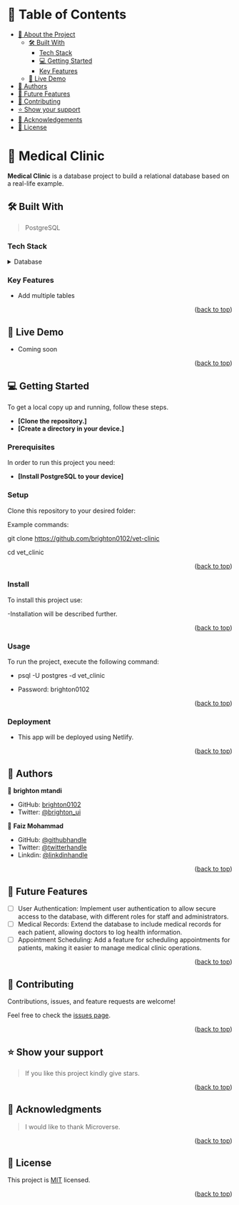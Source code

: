 
<!-- TABLE OF CONTENTS -->

# 📗 Table of Contents

- [📖 About the Project](#about-project)
  - [🛠 Built With](#built-with)
    - [Tech Stack](#tech-stack)
    - [💻 Getting Started](#getting-started)
    - [Key Features](#key-features)
  - [🚀 Live Demo](#live-demo)
- [👥 Authors](#authors)
- [🔭 Future Features](#future-features)
- [🤝 Contributing](#contributing)
- [⭐️ Show your support](#support)
- [🙏 Acknowledgements](#acknowledgements)
- [📝 License](#license)

<!-- PROJECT DESCRIPTION -->

# 📖 Medical Clinic <a name="about-project"></a>


**Medical Clinic** is a database project to build a relational database based on a real-life example.

## 🛠 Built With <a name="built-with"></a>

> PostgreSQL

### Tech Stack <a name="tech-stack"></a>


<details>
<summary>Database</summary>
  <ul>
    <li><a href="https://www.postgresql.org/">PostgreSQL</a></li>
  </ul>
</details>

<!-- Features -->

### Key Features <a name="key-features"></a>

- Add multiple tables

<p align="right">(<a href="#readme-top">back to top</a>)</p>

<!-- LIVE DEMO -->

## 🚀 Live Demo <a name="live-demo"></a>

- Coming soon

<p align="right">(<a href="#readme-top">back to top</a>)</p>

## 💻 Getting Started <a name="getting-started"></a>

To get a local copy up and running, follow these steps.
- **[Clone the repository.]**
- **[Create a directory in your device.]**

### Prerequisites

In order to run this project you need:
- **[Install PostgreSQL to your device]**

### Setup

Clone this repository to your desired folder:

Example commands:

  git clone https://github.com/brighton0102/vet-clinic
 
  cd vet_clinic

<p align="right">(<a href="#readme-top">back to top</a>)</p>

### Install

To install this project use:

-Installation will be described further.

<p align="right">(<a href="#readme-top">back to top</a>)</p>

### Usage

To run the project, execute the following command:

- psql -U postgres -d vet_clinic

- Password: brighton0102

<p align="right">(<a href="#readme-top">back to top</a>)</p>

### Deployment

- This app will be deployed using Netlify.

<p align="right">(<a href="#readme-top">back to top</a>)</p>


<!-- AUTHORS -->

## 👥 Authors <a name="authors"></a>

👤 **brighton mtandi**

- GitHub: [brighton0102](htpps://github.com/brighton0102)
- Twitter: [@brighton_ui](https://twitter.com/brighton_ui)

👤 **Faiz Mohammad**

- GitHub: [@githubhandle](https://github.com/the-faizmohammad)
- Twitter: [@twitterhandle](https://twitter.com/FaizMoh58742600)
- Linkdin: [@linkdinhandle](https://www.linkedin.com/in/faiz-mohammad-967354142/)

<p align="right">(<a href="#readme-top">back to top</a>)</p>

<!-- FUTURE FEATURES -->

## 🔭 Future Features <a name="future-features"></a>

- [ ]  User Authentication: Implement user authentication to allow secure access to the database, with different roles for staff and administrators.
- [ ]  Medical Records: Extend the database to include medical records for each patient, allowing doctors to log health information.
- [ ]  Appointment Scheduling: Add a feature for scheduling appointments for patients, making it easier to manage medical clinic operations.

<p align="right">(<a href="#readme-top">back to top</a>)</p>

<!-- CONTRIBUTING -->

## 🤝 Contributing <a name="contributing"></a>

Contributions, issues, and feature requests are welcome!

Feel free to check the [issues page](https://github.com/the-faizmohammad/diagram-to-clinicDtatabase/issues).

<p align="right">(<a href="#readme-top">back to top</a>)</p>

<!-- SUPPORT -->

## ⭐️ Show your support <a name="support"></a>

> If you like this project kindly give stars.


<p align="right">(<a href="#readme-top">back to top</a>)</p>

<!-- ACKNOWLEDGEMENTS -->

## 🙏 Acknowledgments <a name="acknowledgements"></a>

> I would like to thank Microverse.


<p align="right">(<a href="#readme-top">back to top</a>)</p>

<!-- LICENSE -->

## 📝 License <a name="license"></a>

This project is [MIT](https://github.com/the-faizmohammad/diagram-to-clinicDtatabase/blob/development/LICENSE) licensed.


<p align="right">(<a href="#readme-top">back to top</a>)</p>
